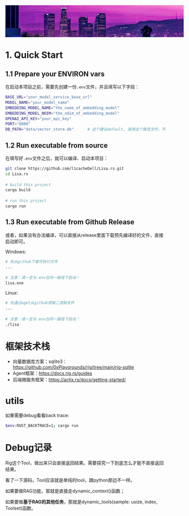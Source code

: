 <div style="width: 560px; height: 100px; overflow: hidden;">
    <img src="docs/bg.png" alt="描述" style="width: 100%; height: 100%; object-fit: cover;">
</div>

# 1. Quick Start

## 1.1 Prepare your ENVIRON vars
在启动本项目之前，需要先创建一份`.env`文件，并且填写以下字段：

```bash
BASE_URL="your_model_service_base_url"
MODEL_NAME="your_model_name"
EMBEDDING_MODEL_NAME="the_name_of_embedding_model"
EMBEDDING_MODEL_NDIM="the_ndim_of_embedding_model"
OPENAI_API_KEY="your_api_key"
PORT="8080"
DB_PATH="data/vector_store.db"      # 这个建议default, 就用这个路径文件，不用改。
```

## 1.2 Run executable from source
在填写好`.env`文件之后，就可以编译、启动本项目：

```bash
git clone https://github.com/l1cacheDell/Lisa.rs.git
cd Lisa.rs

# build this project
cargo build

# run this project
cargo run
```

## 1.3 Run executable from Github Release

或者，如果没有办法编译，可以直接从release里面下载预先编译好的文件，直接启动即可。

Windows:

```bash
# 先从github下载可执行文件
...

# 注意：请一定与.env在同一路径下启动！
lisa.exe
```

Linux:

```bash
# 先通过wget从github获取二进制文件
...

# 注意：请一定与.env在同一路径下启动！
./lisa
```

# 框架技术栈

+ 向量数据库方案：sqlite3：https://github.com/0xPlaygrounds/rig/tree/main/rig-sqlite
+ Agent框架：https://docs.rig.rs/guides
+ 后端微服务框架：https://actix.rs/docs/getting-started/

# utils
如果需要debug看看back trace:

```bash
$env:RUST_BACKTRACE=1; cargo run
```

# Debug记录
Rig这个Tool，做出来只会直接返回结果。需要探究一下到底怎么才能不直接返回结果。

看了一下源码，Tool应该就是单纯的tool，跟python那边不一样。

如果要做RAG功能，那就是直接走dynamic_context()函数；

如果要做**基于RAG的其他任务**，那就是dynamic_tools(sample: usize, index, Toolset)函数。